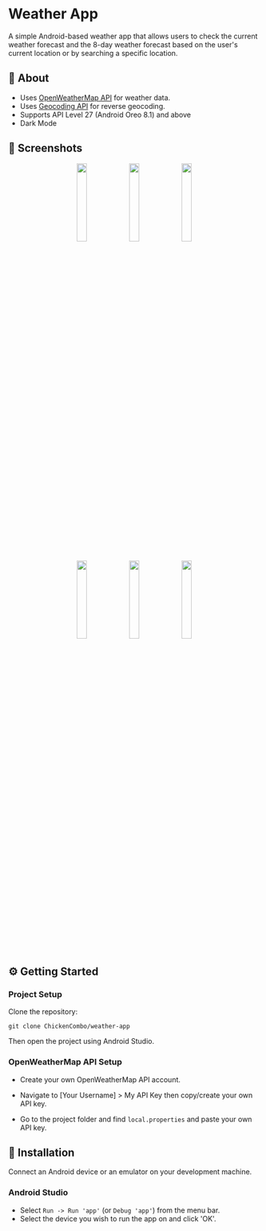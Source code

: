 # Weather App 
A simple Android-based weather app that allows users to check the current weather forecast and the 8-day weather forecast based on the user's current location or by searching a specific location.

## 📄 About

- Uses [OpenWeatherMap API](https://openweathermap.org/) for weather data.
- Uses [Geocoding API](https://openweathermap.org/api/geocoding-api) for reverse geocoding.
- Supports API Level 27 (Android Oreo 8.1) and above
- Dark Mode

## 📸 Screenshots

<p align="center">
  <img src="https://i.imgur.com/cQYgaPi.png" width="20%" height="20%">
  <img src="https://i.imgur.com/TbPV0vy.png" width="20%" height="20%">
  <img src="https://i.imgur.com/WozZUYw.png" width="20%" height="20%">
</p>

<p align="center">
  <img src="https://i.imgur.com/y15A1AO.png" width="20%" height="20%">
  <img src="https://i.imgur.com/T5PClxE.png" width="20%" height="20%">
  <img src="https://i.imgur.com/1PDcu63.png" width="20%" height="20%">
</p>

## ⚙️ Getting Started

### Project Setup

Clone the repository:

    git clone ChickenCombo/weather-app

Then open the project using Android Studio.

### OpenWeatherMap API Setup

* Create your own OpenWeatherMap API account.

* Navigate to [Your Username] > My API Key then copy/create your own API key.

* Go to the project folder and find `local.properties` and paste your own API key.

## 📱 Installation

Connect an Android device or an emulator on your development machine.

### Android Studio

* Select `Run -> Run 'app'` (or `Debug 'app'`) from the menu bar.
* Select the device you wish to run the app on and click 'OK'.
